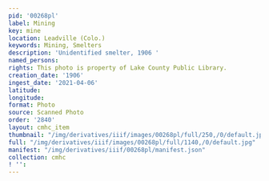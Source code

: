 ```yaml
---
pid: '00268pl'
label: Mining
key: mine
location: Leadville (Colo.)
keywords: Mining, Smelters
description: 'Unidentified smelter, 1906 '
named_persons: 
rights: This photo is property of Lake County Public Library.
creation_date: '1906'
ingest_date: '2021-04-06'
latitude: 
longitude: 
format: Photo
source: Scanned Photo
order: '2840'
layout: cmhc_item
thumbnail: "/img/derivatives/iiif/images/00268pl/full/250,/0/default.jpg"
full: "/img/derivatives/iiif/images/00268pl/full/1140,/0/default.jpg"
manifest: "/img/derivatives/iiif/00268pl/manifest.json"
collection: cmhc
! '': 
---
```

